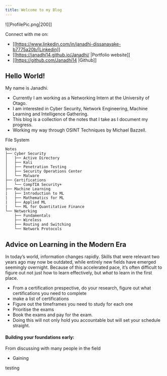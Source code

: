 ```yaml
---
title: Welcome to my Blog
---
```

![[ProfilePic.png|200]]

Connect with me on:
- [[https://www.linkedin.com/in/janadhi-dissanayake-b7775a20b/|Linkedin]]
- [[https://janadhi14.github.io/Janadhi/ |Portfolio website]]
- [[https://github.com/Janadhi14 |Github]]
## Hello World!  
My name is Janadhi.
- Currently I am working as a Networking Intern at the University of Otago.
- I am interested in Cyber Security, Network Engineering, Machine Learning and Intelligence Gathering.
- This blog is a collection of the notes that I take as I document my progress. 
- Working my way through OSINT Techniques by Michael Bazzell.

File System 
```
Notes
├── Cyber Security
│   ├── Active Directory
│   ├── Kali
│   ├── Penetration Testing
│   ├── Security Operations Center
│   └── Malware
├── Certifications
│   └── CompTIA Security+
├── Machine Learning
|   ├── Introduction to ML
|   ├── Mathematics for ML
|   ├── Applied ML
|   └── ML for Quantitative Finance
└── Networking
    ├── Fundamentals
    ├── Wireless
    ├── Routing and Switching
    └── Network Protocols
```


## Advice on Learning in the Modern Era
In today’s world, information changes rapidly. Skills that were relevant two years ago may now be outdated, while entirely new fields have emerged seemingly overnight. Because of this accelerated pace, it’s often difficult to figure out not just how to learn effectively, but _what_ to learn in the first place. 
 - From a certification prespective, do your research, figure out what certifications you need to complete
 - make a list of certifications
 - Figure out the timeframes you need to study for each one
 - Prioritise the exams 
 - Book the exams and pay for the exam. 
 - Doing this will not only hold you accountable but will set your schedule straight. 

#### Building your foundations early:
From discussing with many people in the field
- Gaining 

testing
